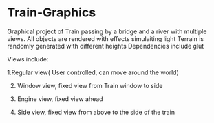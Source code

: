 # Train-Graphics
Graphical project of Train passing by a bridge and a river with multiple views.
All objects are rendered with effects simulaiting light
Terrain is randomly generated with different heights
Dependencies include glut

Views include:

1.Regular view( User controlled, can move around the world)

2. Window view, fixed view from Train window to side
 
3. Engine view, fixed view ahead

4. Side view, fixed view from above to the side of the train



